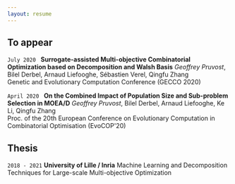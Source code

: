 ```yaml
---
layout: resume
---
```

## To appear
`July 2020 `
__Surrogate-assisted Multi-objective Combinatorial Optimization based on Decomposition and Walsh Basis__
*Geoffrey Pruvost*, Bilel Derbel, Arnaud Liefooghe, Sébastien Verel, Qingfu Zhang <br>
Genetic and Evolutionary Computation Conference (GECCO 2020)

`April 2020 `
__On the Combined Impact of Population Size and Sub-problem Selection in MOEA/D__
*Geoffrey Pruvost*, Bilel Derbel, Arnaud Liefooghe, Ke Li, Qingfu Zhang <br>
Proc. of the 20th European Conference on Evolutionary Computation in Combinatorial Optimisation (EvoCOP'20) 

## Thesis

`2018 - 2021`
__University of Lille / Inria__
Machine Learning and Decomposition Techniques for Large-scale Multi-objective Optimization 



<!-- ### Footer

Last updated: August 2018 -->


